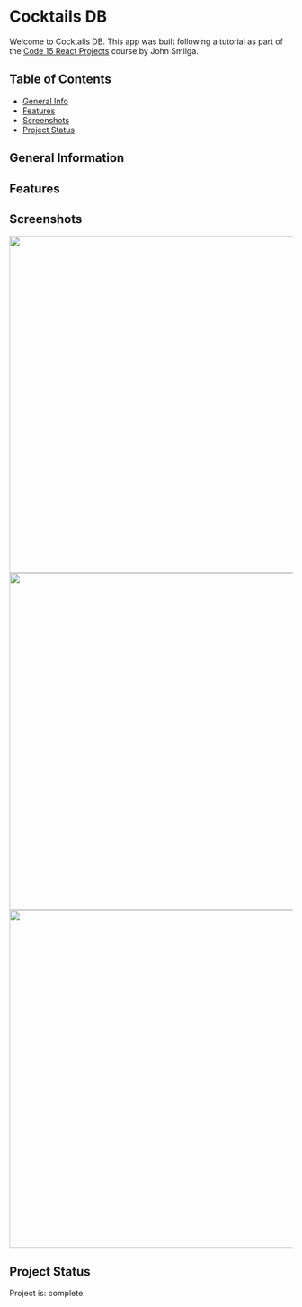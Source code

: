 # Cocktails DB 
Welcome to Cocktails DB. This app was built following a tutorial as part of the <a href='https://www.youtube.com/watch?v=a_7Z7C_JCyo&t=32019s'>Code 15 React Projects</a> course by John Smilga. 

## Table of Contents
* [General Info](#general-information)
* [Features](#features)
* [Screenshots](#screenshots)
* [Project Status](#project-status)

## General Information

## Features

## Screenshots
<img src="https://user-images.githubusercontent.com/99369057/217780836-11d4eae4-8e2e-41e8-a176-dbd013aadcf2.png" width="600">
<img src="https://user-images.githubusercontent.com/99369057/217780948-e9821db7-648d-4d2e-8338-efde217e45ce.png" width="600">
<img src="https://user-images.githubusercontent.com/99369057/217781150-ca789e78-b06f-47e2-b20f-99b288705511.png" width="600">


## Project Status
Project is: complete. 


